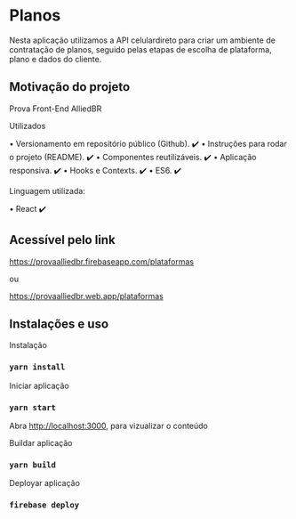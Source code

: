 # Planos <br/>
Nesta aplicação utilizamos a API celulardireto para criar um ambiente de contratação de planos, seguido pelas etapas de escolha de plataforma, plano e dados do cliente.

## Motivação do projeto<br/>
Prova Front-End AlliedBR<br/>

Utilizados

• Versionamento em repositório público (Github). ✔️
• Instruções para rodar o projeto (README). ✔️
• Componentes reutilizáveis. ✔️
• Aplicação responsiva. ✔️
• Hooks e Contexts. ✔️️
• ES6. ✔️️

Linguagem utilizada:

• React ✔️

## Acessível pelo link

<a>https://provaalliedbr.firebaseapp.com/plataformas</a>
  
ou

<a>https://provaalliedbr.web.app/plataformas</a>


## Instalações e uso

Instalação

### `yarn install`

Iniciar aplicação

### `yarn start`
Abra [http://localhost:3000](http://localhost:3000), para vizualizar o conteúdo

Buildar aplicação

### `yarn build`

Deployar aplicação

### `firebase deploy`
